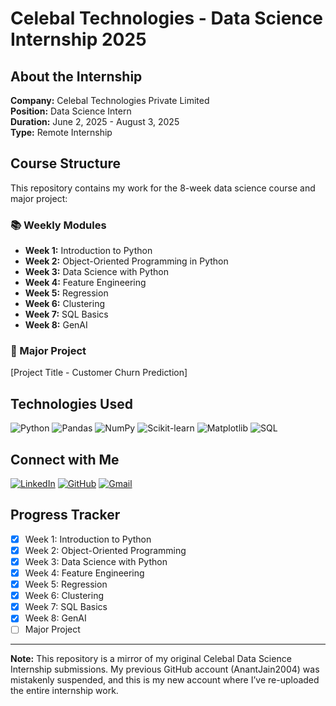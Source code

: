 # Celebal Technologies - Data Science Internship 2025

## About the Internship
**Company:** Celebal Technologies Private Limited  
**Position:** Data Science Intern  
**Duration:** June 2, 2025 - August 3, 2025  
**Type:** Remote Internship  

## Course Structure
This repository contains my work for the 8-week data science course and major project:

### 📚 Weekly Modules
- **Week 1:** Introduction to Python
- **Week 2:** Object-Oriented Programming in Python  
- **Week 3:** Data Science with Python
- **Week 4:** Feature Engineering
- **Week 5:** Regression
- **Week 6:** Clustering
- **Week 7:** SQL Basics
- **Week 8:** GenAI

### 🚀 Major Project
[Project Title - Customer Churn Prediction]

## Technologies Used
![Python](https://img.shields.io/badge/Python-3776AB?style=for-the-badge&logo=python&logoColor=white)
![Pandas](https://img.shields.io/badge/Pandas-150458?style=for-the-badge&logo=pandas&logoColor=white)
![NumPy](https://img.shields.io/badge/NumPy-013243?style=for-the-badge&logo=numpy&logoColor=white)
![Scikit-learn](https://img.shields.io/badge/Scikit--learn-F7931E?style=for-the-badge&logo=scikit-learn&logoColor=white)
![Matplotlib](https://img.shields.io/badge/Matplotlib-11557c?style=for-the-badge)
![SQL](https://img.shields.io/badge/SQL-336791?style=for-the-badge&logo=postgresql&logoColor=white)

## Connect with Me
[![LinkedIn](https://img.shields.io/badge/LinkedIn-0077B5?style=for-the-badge&logo=linkedin&logoColor=white)](https://www.linkedin.com/in/anantjain2004/)
[![GitHub](https://img.shields.io/badge/GitHub-100000?style=for-the-badge&logo=github&logoColor=white)](https://github.com/AnantJain2004)
[![Gmail](https://img.shields.io/badge/Gmail-D14836?style=for-the-badge&logo=gmail&logoColor=white)](mailto:ajanantzen2004@gmail.com)

## Progress Tracker
- [x] Week 1: Introduction to Python
- [x] Week 2: Object-Oriented Programming
- [x] Week 3: Data Science with Python
- [x] Week 4: Feature Engineering
- [x] Week 5: Regression
- [x] Week 6: Clustering
- [x] Week 7: SQL Basics
- [x] Week 8: GenAI
- [ ] Major Project

---
**Note:** This repository is a mirror of my original Celebal Data Science Internship submissions.
My previous GitHub account (AnantJain2004) was mistakenly suspended, and this is my new account where I’ve re-uploaded the entire internship work.